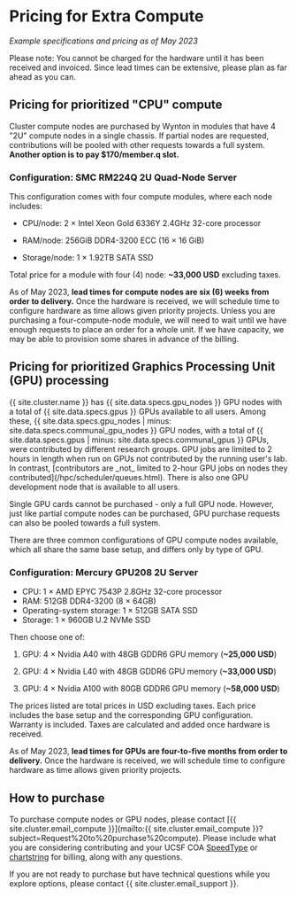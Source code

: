 # Pricing for Extra Compute

_Example specifications and pricing as of May 2023_

Please note: You cannot be charged for the hardware until it has been received and invoiced. Since lead times can be extensive, please plan as far ahead as you can. 


## Pricing for prioritized "CPU" compute

Cluster compute nodes are purchased by Wynton in modules that have 4 "2U" compute nodes in a single chassis. If partial nodes are requested, contributions will be pooled with other requests towards a full system. **Another option is to pay $170/member.q slot.**

### Configuration: SMC RM224Q 2U Quad-Node Server

This configuration comes with four compute modules, where each node includes:

* CPU/node: 2 × Intel Xeon Gold 6336Y 2.4GHz 32-core processor

* RAM/node: 256GiB DDR4-3200 ECC (16 × 16 GiB)

* Storage/node: 1 × 1.92TB SATA SSD

Total price for a module with four (4) node: **~33,000 USD** excluding taxes.

As of May 2023, **lead times for compute nodes are six (6) weeks from order to delivery.** Once the hardware is received, we will schedule time to configure hardware as time allows given priority projects. Unless you are purchasing a four-compute-node module, we will need to wait until we have enough requests to place an order for a whole unit. If we have capacity, we may be able to provision some shares in advance of the billing. 

## Pricing for prioritized Graphics Processing Unit (GPU) processing

<div class="alert alert-info" role="alert" markdown="1">
{{ site.cluster.name }} has {{ site.data.specs.gpu_nodes }} GPU nodes with a total of {{ site.data.specs.gpus }} GPUs available to all users. Among these, {{ site.data.specs.gpu_nodes | minus: site.data.specs.communal_gpu_nodes }} GPU nodes, with a total of {{ site.data.specs.gpus | minus: site.data.specs.communal_gpus }} GPUs, were contributed by different research groups. GPU jobs are limited to 2 hours in length when run on GPUs not contributed by the running user's lab.  In contrast, [contributors are _not_ limited to 2-hour GPU jobs on nodes they contributed](/hpc/scheduler/queues.html). There is also one GPU development node that is available to all users.
</div>

Single GPU cards cannot be purchased - only a full GPU node. However, just like partial compute nodes can be purchased, GPU purchase requests can also be pooled towards a full system. 

There are three common configurations of GPU compute nodes available, which all share the same base setup, and differs only by type of GPU.

### Configuration: Mercury GPU208 2U Server

* CPU: 1 × AMD EPYC 7543P 2.8GHz 32-core processor  
* RAM: 512GB DDR4-3200 (8 × 64GB)  
* Operating-system storage: 1 × 512GB SATA SSD  
* Storage: 1 × 960GB U.2 NVMe SSD  

Then choose one of:

1. GPU: 4 × Nvidia A40 with 48GB GDDR6 GPU memory (**~25,000 USD**) 

2. GPU: 4 × Nvidia L40 with 48GB GDDR6 GPU memory (**~33,000 USD**)

3. GPU: 4 × Nvidia A100 with 80GB GDDR6 GPU memory (**~58,000 USD**)

The prices listed are total prices in USD excluding taxes.  Each price includes the base setup and the corresponding GPU configuration. Warranty is included.  Taxes are calculated and added once hardware is received.

As of May 2023, **lead times for GPUs are four-to-five months from order to delivery.**  Once the hardware is received, we will schedule time to configure hardware as time allows given priority projects.  


## How to purchase

To purchase compute nodes or GPU nodes, please contact [{{ site.cluster.email_compute }}](mailto:{{ site.cluster.email_compute }}?subject=Request%20to%20purchase%20compute). Please include what you are considering contributing and your UCSF COA [SpeedType] or [chartstring] for billing, along with any questions.

If you are not ready to purchase but have technical questions while you explore options, please contact {{ site.cluster.email_support }}. 

[SpeedType]: https://controller.ucsf.edu/how-to-guides/accounting-reporting/using-ucsf-chart-accounts
[chartstring]: https://controller.ucsf.edu/how-to-guides/accounting-reporting/using-ucsf-chart-accounts

